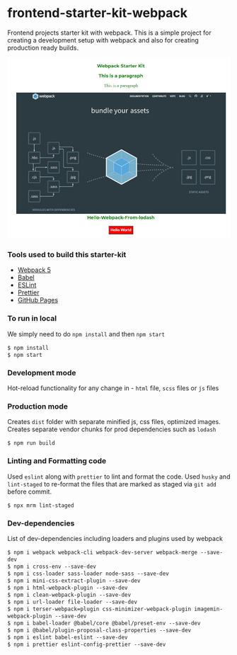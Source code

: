 # frontend-starter-kit-webpack

Frontend projects starter kit with webpack. This is a simple project for creating a development setup with webpack and also for creating production ready builds.

![demo](https://github.com/shubhrobhowmik/frontend-starter-kit-webpack/blob/master/src/assets/images/screenshot-1.PNG)

### Tools used to build this starter-kit

- [Webpack 5](https://webpack.js.org/concepts/)
- [Babel](https://babeljs.io/docs/en/)
- [ESLint](https://eslint.org/docs/user-guide/getting-started)
- [Prettier](https://prettier.io/docs/en/install.html)
- [GitHub Pages](https://shubhrobhowmik.github.io/frontend-starter-kit-webpack/)

### To run in local

We simply need to do `npm install` and then `npm start`

```shell
$ npm install
$ npm start
```

### Development mode

Hot-reload functionality for any change in - `html` file, `scss` files or `js` files

### Production mode

Creates `dist` folder with separate minified js, css files, optimized images.
Creates separate vendor chunks for prod dependencies such as `lodash`

```shell
$ npm run build
```

### Linting and Formatting code

Used `eslint` along with `prettier` to lint and format the code.
Used `husky` and `lint-staged` to re-format the files that are marked as staged via `git add` before commit.

```shell
$ npx mrm lint-staged
```

### Dev-dependencies

List of dev-dependencies including loaders and plugins used by webpack

```shell
$ npm i webpack webpack-cli webpack-dev-server webpack-merge --save-dev
$ npm i cross-env --save-dev
$ npm i css-loader sass-loader node-sass --save-dev
$ npm i mini-css-extract-plugin --save-dev
$ npm i html-webpack-plugin --save-dev
$ npm i clean-webpack-plugin --save-dev
$ npm i url-loader file-loader --save-dev
$ npm i terser-webpack=plugin css-minimizer-webpack-plugin imagemin-webpack-plugin --save-dev
$ npm i babel-loader @babel/core @babel/preset-env --save-dev
$ npm i @babel/plugin-proposal-class-properties --save-dev
$ npm i eslint babel-eslint --save-dev
$ npm i prettier eslint-config-prettier --save-dev
```
